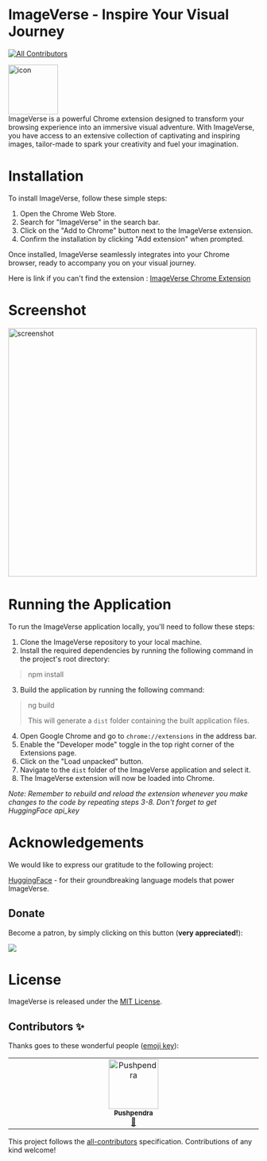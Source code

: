# ImageVerse - Inspire Your Visual Journey
<!-- ALL-CONTRIBUTORS-BADGE:START - Do not remove or modify this section -->
[![All Contributors](https://img.shields.io/badge/all_contributors-1-orange.svg?style=flat-square)](#contributors-)
<!-- ALL-CONTRIBUTORS-BADGE:END -->


<img  alt="icon" src="https://github.com/haseeb-xd/image-verse/assets/47222685/ede0fdf2-3295-40a2-b8d0-2b2d58b17fb9" width="100px"/>
<br>
ImageVerse is a powerful Chrome extension designed to transform your browsing experience into an immersive visual adventure. With ImageVerse, you have access to an extensive collection of captivating and inspiring images, tailor-made to spark your creativity and fuel your imagination.

# Installation 

To install ImageVerse, follow these simple steps:

<ol>
  <li>Open the Chrome Web Store.</li>
  <li>Search for "ImageVerse" in the search bar.</li>
  <li>Click on the "Add to Chrome" button next to the ImageVerse extension.</li>
  <li>Confirm the installation by clicking "Add extension" when prompted.</li>
</ol>

Once installed, ImageVerse seamlessly integrates into your Chrome browser, ready to accompany you on your visual journey.

Here is link if you can't find the extension : [ImageVerse Chrome Extension](https://chrome.google.com/webstore/detail/imageverse-generate-image/keampdfclajijhbendkfejedghembnlk)

# Screenshot


<img  alt="screenshot" src="https://github.com/haseeb-xd/image-verse/assets/47222685/14372fce-37a3-4d52-8034-0b2b8f94b89c" width="500px"/>


# Running the Application

To run the ImageVerse application locally, you'll need to follow these steps:

 1. Clone the ImageVerse repository to your local machine.
 2. Install the required dependencies by running the following command in the project's root directory:

> npm install
3. Build the application by running the following command:
> ng build
>
> This will generate a `dist` folder containing the built application files.
4. Open Google Chrome and go to `chrome://extensions` in the address bar.
5. Enable the "Developer mode" toggle in the top right corner of the Extensions page.
6. Click on the "Load unpacked" button.
7. Navigate to the `dist` folder of the ImageVerse application and select it.
8. The ImageVerse extension will now be loaded into Chrome.

*Note: Remember to rebuild and reload the extension whenever you make changes to the code by repeating steps 3-8. Don't forget to get HuggingFace api_key*

# Acknowledgements
We would like to express our gratitude to the following project:

[HuggingFace](https://huggingface.co/models) - for their groundbreaking language models that power ImageVerse.

## Donate

Become a patron, by simply clicking on this button (**very appreciated!**):

[![](https://c5.patreon.com/external/logo/become_a_patron_button.png)](https://www.patreon.com/checkout/HaseebAnsari/9950942)

# License
ImageVerse is released under the [MIT License](https://github.com/haseeb-xd/image-verse/blob/main/LICENSE).


## Contributors ✨

Thanks goes to these wonderful people ([emoji key](https://allcontributors.org/docs/en/emoji-key)):

<!-- ALL-CONTRIBUTORS-LIST:START - Do not remove or modify this section -->
<!-- prettier-ignore-start -->
<!-- markdownlint-disable -->
<table>
  <tbody>
    <tr>
      <td align="center" valign="top" width="14.28%"><a href="https://github.com/PC-11-00"><img src="https://avatars.githubusercontent.com/u/76156941?v=4?s=100" width="100px;" alt="Pushpendra"/><br /><sub><b>Pushpendra</b></sub></a><br /><a href="#design-PC-11-00" title="Design">🎨</a></td>
    </tr>
  </tbody>
</table>

<!-- markdownlint-restore -->
<!-- prettier-ignore-end -->

<!-- ALL-CONTRIBUTORS-LIST:END -->

This project follows the [all-contributors](https://github.com/all-contributors/all-contributors) specification. Contributions of any kind welcome!